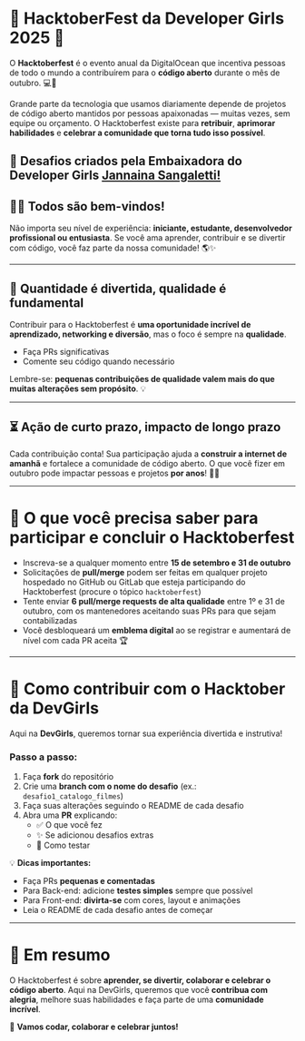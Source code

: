 # 🌟 HacktoberFest da Developer Girls 2025 🌟

O **Hacktoberfest** é o evento anual da DigitalOcean que incentiva pessoas de todo o mundo a contribuírem para o **código aberto** durante o mês de outubro. 💻💖  

Grande parte da tecnologia que usamos diariamente depende de projetos de código aberto mantidos por pessoas apaixonadas — muitas vezes, sem equipe ou orçamento. O Hacktoberfest existe para **retribuir**, **aprimorar habilidades** e **celebrar a comunidade que torna tudo isso possível**.  

💜 Desafios criados pela Embaixadora do Developer Girls **[Jannaina Sangaletti!](https://github.com/jnnastti)**
---

## 👩‍💻 Todos são bem-vindos!

Não importa seu nível de experiência: **iniciante, estudante, desenvolvedor profissional ou entusiasta**. Se você ama aprender, contribuir e se divertir com código, você faz parte da nossa comunidade! 🌎✨  

---

## 🎯 Quantidade é divertida, qualidade é fundamental

Contribuir para o Hacktoberfest é **uma oportunidade incrível de aprendizado, networking e diversão**, mas o foco é sempre na **qualidade**.  

- Faça PRs significativas  
- Comente seu código quando necessário 

Lembre-se: **pequenas contribuições de qualidade valem mais do que muitas alterações sem propósito**. 💡

---

## ⏳ Ação de curto prazo, impacto de longo prazo

Cada contribuição conta! Sua participação ajuda a **construir a internet de amanhã** e fortalece a comunidade de código aberto. O que você fizer em outubro pode impactar pessoas e projetos **por anos**! 🌱🚀  

---

# 📝 O que você precisa saber para participar e concluir o Hacktoberfest

- Inscreva-se a qualquer momento entre **15 de setembro e 31 de outubro**  
- Solicitações de **pull/merge** podem ser feitas em qualquer projeto hospedado no GitHub ou GitLab que esteja participando do Hacktoberfest (procure o tópico `hacktoberfest`)  
- Tente enviar **6 pull/merge requests de alta qualidade** entre 1º e 31 de outubro, com os mantenedores aceitando suas PRs para que sejam contabilizadas  
- Você desbloqueará um **emblema digital** ao se registrar e aumentará de nível com cada PR aceita 🏆  

---

# 🚀 Como contribuir com o Hacktober da DevGirls

Aqui na **DevGirls**, queremos tornar sua experiência divertida e instrutiva!  

### Passo a passo:

1. Faça **fork** do repositório  
2. Crie uma **branch com o nome do desafio** (ex.: `desafio1_catalogo_filmes`)  
3. Faça suas alterações seguindo o README de cada desafio  
4. Abra uma **PR** explicando:  
   - ✅ O que você fez  
   - ✨ Se adicionou desafios extras  
   - 🧪 Como testar  

💡 **Dicas importantes:**  
- Faça PRs **pequenas e comentadas**  
- Para Back-end: adicione **testes simples** sempre que possível  
- Para Front-end: **divirta-se** com cores, layout e animações  
- Leia o README de cada desafio antes de começar  

---

# 🎉 Em resumo

O Hacktoberfest é sobre **aprender, se divertir, colaborar e celebrar o código aberto**. Aqui na DevGirls, queremos que você **contribua com alegria**, melhore suas habilidades e faça parte de uma **comunidade incrível**.  

💖 **Vamos codar, colaborar e celebrar juntos!**
